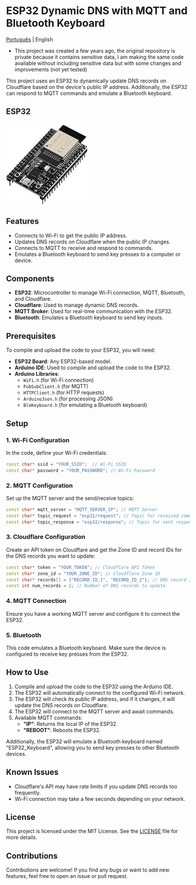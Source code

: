 # ESP32 Dynamic DNS with MQTT and Bluetooth Keyboard

 [Português](README.pt.md) | English

- This project was created a few years ago, the original repository is private because it contains sensitive data, I am making the same code available without including sensitive data but with some changes and improvements (not yet tested)

This project uses an ESP32 to dynamically update DNS records on Cloudflare based on the device's public IP address. Additionally, the ESP32 can respond to MQTT commands and emulate a Bluetooth keyboard.


## ESP32 

![Descrição da Imagem](esp32.jpeg)

## Features

- Connects to Wi-Fi to get the public IP address.
- Updates DNS records on Cloudflare when the public IP changes.
- Connects to MQTT to receive and respond to commands.
- Emulates a Bluetooth keyboard to send key presses to a computer or device.

## Components

- **ESP32**: Microcontroller to manage Wi-Fi connection, MQTT, Bluetooth, and Cloudflare.
- **Cloudflare**: Used to manage dynamic DNS records.
- **MQTT Broker**: Used for real-time communication with the ESP32.
- **Bluetooth**: Emulates a Bluetooth keyboard to send key inputs.

## Prerequisites

To compile and upload the code to your ESP32, you will need:

- **ESP32 Board**: Any ESP32-based model.
- **Arduino IDE**: Used to compile and upload the code to the ESP32.
- **Arduino Libraries**:
  - `WiFi.h` (for Wi-Fi connection)
  - `PubSubClient.h` (for MQTT)
  - `HTTPClient.h` (for HTTP requests)
  - `ArduinoJson.h` (for processing JSON)
  - `BleKeyboard.h` (for emulating a Bluetooth keyboard)

## Setup

### 1. Wi-Fi Configuration

In the code, define your Wi-Fi credentials:

```cpp
const char* ssid = "YOUR_SSID";  // Wi-Fi SSID
const char* password = "YOUR_PASSWORD"; // Wi-Fi Password
```

### 2. MQTT Configuration

Set up the MQTT server and the send/receive topics:

```cpp
const char* mqtt_server = "MQTT_SERVER_IP"; // MQTT Server
const char* topic_request = "esp32/request"; // Topic for received commands
const char* topic_response = "esp32/response"; // Topic for sent responses
```

### 3. Cloudflare Configuration

Create an API token on Cloudflare and get the Zone ID and record IDs for the DNS records you want to update:

```cpp
const char* token = "YOUR_TOKEN"; // Cloudflare API Token
const char* zone_id = "YOUR_ZONE_ID"; // Cloudflare Zone ID
const char* records[] = {"RECORD_ID_1", "RECORD_ID_2"}; // DNS record IDs
const int num_records = 2; // Number of DNS records to update
```

### 4. MQTT Connection

Ensure you have a working MQTT server and configure it to connect the ESP32.

### 5. Bluetooth

This code emulates a Bluetooth keyboard. Make sure the device is configured to receive key presses from the ESP32.

## How to Use

1. Compile and upload the code to the ESP32 using the Arduino IDE.
2. The ESP32 will automatically connect to the configured Wi-Fi network.
3. The ESP32 will check its public IP address, and if it changes, it will update the DNS records on Cloudflare.
4. The ESP32 will connect to the MQTT server and await commands.
5. Available MQTT commands:
    - **"IP"**: Returns the local IP of the ESP32.
    - **"REBOOT"**: Reboots the ESP32.

Additionally, the ESP32 will emulate a Bluetooth keyboard named "ESP32_Keyboard", allowing you to send key presses to other Bluetooth devices.

## Known Issues

- Cloudflare's API may have rate limits if you update DNS records too frequently.
- Wi-Fi connection may take a few seconds depending on your network.

## License

This project is licensed under the MIT License. See the [LICENSE](LICENSE) file for more details.

## Contributions

Contributions are welcome! If you find any bugs or want to add new features, feel free to open an issue or pull request.
